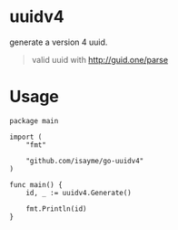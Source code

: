 # uuidv4
generate a version 4 uuid.

> valid uuid with http://guid.one/parse

# Usage
```
package main

import (
	"fmt"

	"github.com/isayme/go-uuidv4"
)

func main() {
	id, _ := uuidv4.Generate()

	fmt.Println(id)
}
```
